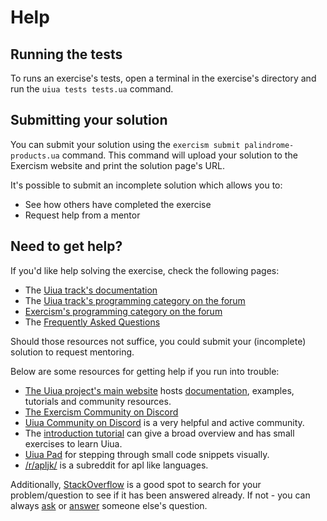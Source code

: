 # Help

## Running the tests

To runs an exercise's tests, open a terminal in the exercise's directory and run the `uiua tests tests.ua` command.

## Submitting your solution

You can submit your solution using the `exercism submit palindrome-products.ua` command.
This command will upload your solution to the Exercism website and print the solution page's URL.

It's possible to submit an incomplete solution which allows you to:

- See how others have completed the exercise
- Request help from a mentor

## Need to get help?

If you'd like help solving the exercise, check the following pages:

- The [Uiua track's documentation](https://exercism.org/docs/tracks/uiua)
- The [Uiua track's programming category on the forum](https://forum.exercism.org/c/programming/uiua)
- [Exercism's programming category on the forum](https://forum.exercism.org/c/programming/5)
- The [Frequently Asked Questions](https://exercism.org/docs/using/faqs)

Should those resources not suffice, you could submit your (incomplete) solution to request mentoring.

Below are some resources for getting help if you run into trouble:

- [The Uiua project's main website][main] hosts [documentation][docs], examples, tutorials and community resources.
- [The Exercism Community on Discord][exercism-discord]
- [Uiua Community on Discord][discord] is a very helpful and active community.
- The [introduction tutorial][tutorial] can give a broad overview and has small exercises to learn Uiua.
- [Uiua Pad][pad] for stepping through small code snippets visually.
- [/r/apljk/][apl-reddit] is a subreddit for apl like languages.

Additionally, [StackOverflow][so] is a good spot to search for your problem/question to see if it has been answered already.
If not - you can always [ask][ask-so] or [answer][answer-so] someone else's question.

[main]: https://www.uiua.org
[docs]: https://www.uiua.org/docs
[exercism-discord]: https://exercism.org/r/discord
[discord]: https://discord.gg/3r9nrfYhCc
[tutorial]: https://www.uiua.org/tutorial/introduction
[pad]: https://www.uiua.org/pad
[apl-reddit]: https://www.reddit.com/r/apljk/
[so]: http://stackoverflow.com/questions/tagged/uiua
[ask-so]: https://stackoverflow.com/help/how-to-ask
[answer-so]: https://stackoverflow.com/help/how-to-answer